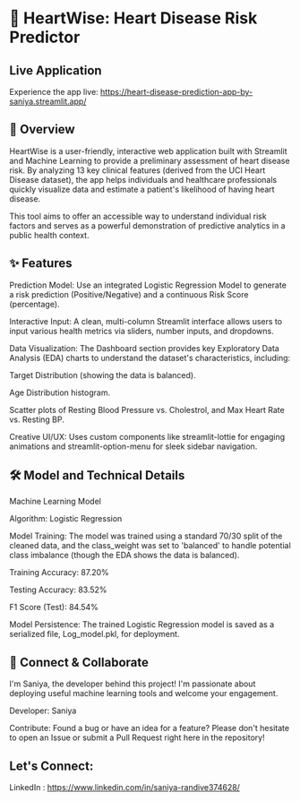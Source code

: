 

# 💓 HeartWise: Heart Disease Risk Predictor

## Live Application
Experience the app live: https://heart-disease-prediction-app-by-saniya.streamlit.app/

## 🌟 Overview

 HeartWise is a user-friendly, interactive web application built with Streamlit and Machine Learning to provide a preliminary assessment of heart disease risk. By analyzing 13 key clinical features (derived from the UCI Heart Disease dataset), the app helps individuals and healthcare professionals quickly visualize data and estimate a patient's likelihood of having heart disease.

This tool aims to offer an accessible way to understand individual risk factors and serves as a powerful demonstration of predictive analytics in a public health context.

## ✨ Features

Prediction Model: Use an integrated Logistic Regression Model to generate a risk prediction (Positive/Negative) and a continuous Risk Score (percentage).

Interactive Input: A clean, multi-column Streamlit interface allows users to input various health metrics via sliders, number inputs, and dropdowns.

Data Visualization: The Dashboard section provides key Exploratory Data Analysis (EDA) charts to understand the dataset's characteristics, including:

Target Distribution (showing the data is balanced).

Age Distribution histogram.

Scatter plots of Resting Blood Pressure vs. Cholestrol, and Max Heart Rate vs. Resting BP.

Creative UI/UX: Uses custom components like streamlit-lottie for engaging animations and streamlit-option-menu for sleek sidebar navigation.

## 🛠️ Model and Technical Details 

Machine Learning Model

Algorithm: Logistic Regression

Model Training: The model was trained using a standard 70/30 split of the cleaned data, and the class_weight was set to 'balanced' to handle potential class imbalance (though the EDA shows the data is balanced).

Training Accuracy: $87.20\%$

Testing Accuracy: $83.52\%$

F1 Score (Test): $84.54\%$

Model Persistence: The trained Logistic Regression model is saved as a serialized file, Log_model.pkl, for deployment.

## 🤝 Connect & Collaborate
I'm Saniya, the developer behind this project! I'm passionate about deploying useful machine learning tools and welcome your engagement.

Developer: Saniya

Contribute: Found a bug or have an idea for a feature? Please don't hesitate to open an Issue or submit a Pull Request right here in the repository!

## Let's Connect:
LinkedIn : https://www.linkedin.com/in/saniya-randive374628/
